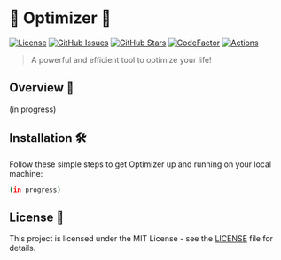 # 🚀 Optimizer 🚀

[![License](https://img.shields.io/badge/License-MIT-blue.svg)](https://opensource.org/licenses/MIT)
[![GitHub Issues](https://img.shields.io/github/issues/anupam-halder-india/optimizer)](https://github.com/anupam-halder-india/optimizer/issues)
[![GitHub Stars](https://img.shields.io/github/stars/anupam-halder-india/optimizer)](https://github.com/anupam-halder-india/optimizer/stargazers)
[![CodeFactor](https://www.codefactor.io/repository/github/anupam-halder-india/optimizer/badge)](https://www.codefactor.io/repository/github/anupam-halder-india/optimizer)
[![Actions](https://github.com/anupam-halder-india/optimizer/actions/workflows/actions.yml/badge.svg)](https://github.com/anupam-halder-india/optimizer/actions/workflows/actions.yml)

> A powerful and efficient tool to optimize your life!

## Overview 📝

(in progress)

## Installation 🛠️

Follow these simple steps to get Optimizer up and running on your local machine:

```bash
(in progress)
```

## License 📜

This project is licensed under the MIT License - see the [LICENSE](LICENSE) file for details.
